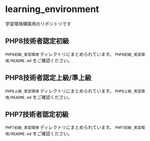 # learning_environment

学習環境構築用のリポジトリです

## PHP8技術者認定初級

`PHP8初級_実習環境` ディレクトリにまとめられています。
`PHP8初級_実習環境/README.md` をご確認ください。

## PHP8技術者認定上級/準上級

`PHP8上級_実習環境` ディレクトリにまとめられています。
`PHP8上級_実習環境/README.md` をご確認ください。

## PHP7技術者認定初級

`PHP7初級_実習環境` ディレクトリにまとめられています。
`PHP7初級_実習環境/README.md` をご確認ください。
